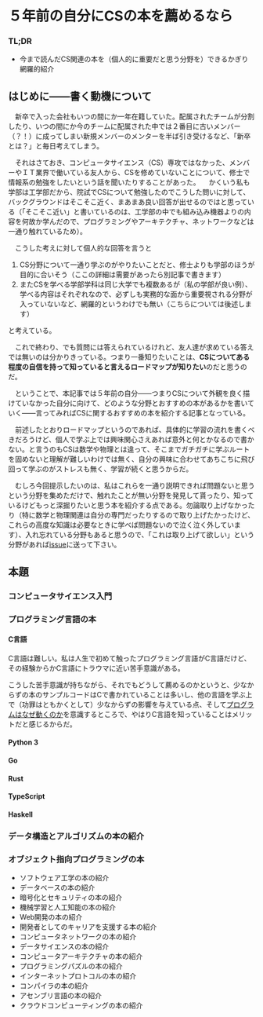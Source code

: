 # ５年前の自分にCSの本を薦めるなら

### TL;DR

- 今まで読んだCS関連の本を（個人的に重要だと思う分野を）できるかぎり網羅的紹介

## はじめに――書く動機について

　新卒で入った会社もいつの間にか一年在籍していた。配属されたチームが分割したり、いつの間にか今のチームに配属された中では２番目に古いメンバー（？！）に成ってしまい新規メンバーのメンターを半ば引き受けるなど、「新卒とは？」と毎日考えてしまう。

　それはさておき、コンピュータサイエンス（CS）専攻ではなかった、メンバーやＩＴ業界で働いている友人から、CSを修めていないことについて、修士で情報系の勉強をしたいという話を聞いたりすることがあった。
　かくいう私も学部は工学部だから、院試でCSについて勉強したのでこうした問いに対して、バックグラウンドはそこそこ近く、まあまあ良い回答が出せるのではと思っている（「そこそこ近い」と書いているのは、工学部の中でも組み込み機器よりの内容を何故か学んだので、プログラミングやアーキテクチャ、ネットワークなどは一通り触れているため）。

　こうした考えに対して個人的な回答を言うと

1. CS分野について一通り学ぶのがやりたいことだと、修士よりも学部のほうが目的に合いそう（ここの詳細は需要があったら別記事で書きます）
2. またCSを学べる学部学科は同じ大学でも複数あるが（私の学部が良い例）、学べる内容はそれぞれなので、必ずしも実務的な面から重要視される分野が入っていないなど、網羅的というわけでも無い（こちらについては後述します）

と考えている。

　これで終わり、でも質問には答えられているけれど、友人達が求めている答えでは無いのは分かりきっている。つまり一番知りたいことは、**CSについてある程度の自信を持って知っていると言えるロードマップが知りたい**のだと思うのだ。

　ということで、本記事では５年前の自分――つまりCSについて外観を良く描けていなかった自分に向けて、どのような分野とおすすめの本があるかを書いていく――言ってみればCSに関するおすすめの本を紹介する記事となっている。

　前述したとおりロードマップというのであれば、具体的に学習の流れを書くべきだろうけど、個人で学ぶ上では興味関心さえあれば意外と何とかなるので書かない。と言うのもCSは数学や物理とは違って、そこまでガチガチに学ぶルートを固めないと理解が難しいわけでは無く、自分の興味に合わせてあちこちに飛び回って学ぶのがストレスも無く、学習が続くと思うからだ。

　むしろ今回提示したいのは、私はこれらを一通り説明できれば問題ないと思うという分野を集めただけで、触れたことが無い分野を発見して貰ったり、知っているけどもっと深掘りたいと思う本を紹介する点である。勿論取り上げなかったり（特に数学と物理関連は自分の専門だったりするので取り上げたかったけど、これらの高度な知識は必要なときに学べば問題ないので泣く泣く外しています）、入れ忘れている分野もあると思うので、「これは取り上げて欲しい」という分野があれば[issue](https://github.com/smimom/isucon_hiden/issues)に送って下さい。

## 本題

### コンピュータサイエンス入門

### プログラミング言語の本

#### C言語

C言語は難しい。私は人生で初めて触ったプログラミング言語がC言語だけど、その経験からかC言語にトラウマに近い苦手意識がある。

こうした苦手意識が持ちながら、それでもどうして薦めるのかというと、少なからずの本のサンプルコードはCで書かれていることは多いし、他の言語を学ぶ上で（功罪はともかくとして）少なからずの影響を与えている点、そして[プログラムはなぜ動くのか](https://amzn.asia/d/3MflYO9)を意識するところで、やはりC言語を知っていることはメリットだと感じるからだ。

#### Python 3

#### Go

#### Rust

#### TypeScript

#### Haskell

### データ構造とアルゴリズムの本の紹介


###  オブジェクト指向プログラミングの本


- ソフトウェア工学の本の紹介
- データベースの本の紹介
- 暗号化とセキュリティの本の紹介
- 機械学習と人工知能の本の紹介
- Web開発の本の紹介
- 開発者としてのキャリアを支援する本の紹介
- コンピュータネットワークの本の紹介
- データサイエンスの本の紹介
- コンピュータアーキテクチャの本の紹介
- プログラミングパズルの本の紹介
- インターネットプロトコルの本の紹介
- コンパイラの本の紹介
- アセンブリ言語の本の紹介
- クラウドコンピューティングの本の紹介